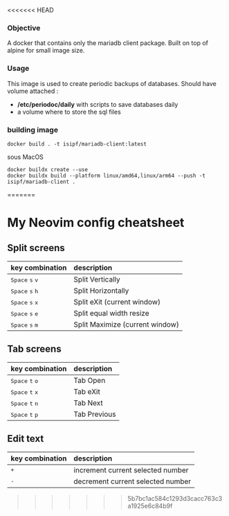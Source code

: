 <<<<<<< HEAD
### Objective 

A docker that contains only the mariadb client package.
Built on top of alpine for small image size.


### Usage

This image is used to create periodic backups of databases.
Should have volume attached :
- **/etc/periodoc/daily** with scripts to save databases daily
- a volume where to store the sql files

### building image

```
docker build . -t isipf/mariadb-client:latest
```

sous MacOS
```
docker buildx create --use
docker buildx build --platform linux/amd64,linux/arm64 --push -t isipf/mariadb-client .
```

=======
# My Neovim config cheatsheet

## Split screens

| key combination | description 
| --------------- | :-----------
| <kbd>Space</kbd> <kbd>s</kbd> <kbd>v</kbd>| Split Vertically
| <kbd>Space</kbd> <kbd>s</kbd> <kbd>h</kbd>| Split Horizontally
| <kbd>Space</kbd> <kbd>s</kbd> <kbd>x</kbd>| Split eXit (current window)
| <kbd>Space</kbd> <kbd>s</kbd> <kbd>e</kbd>| Split equal width resize
| <kbd>Space</kbd> <kbd>s</kbd> <kbd>m</kbd>| Split Maximize (current window)

## Tab screens

| key combination | description 
| --------------- | :-----------
| <kbd>Space</kbd> <kbd>t</kbd> <kbd>o</kbd>| Tab Open
| <kbd>Space</kbd> <kbd>t</kbd> <kbd>x</kbd>| Tab eXit
| <kbd>Space</kbd> <kbd>t</kbd> <kbd>n</kbd>| Tab Next
| <kbd>Space</kbd> <kbd>t</kbd> <kbd>p</kbd>| Tab Previous


## Edit text

| key combination | description 
| --------------- | :-----------
| <kbd>+</kbd>| increment current selected number
| <kbd>-</kbd>| decrement current selected number
>>>>>>> 5b7bc1ac584c1293d3cacc763c3a1925e6c84b9f
